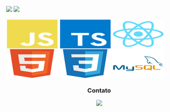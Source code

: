 <!--
**tandersonf92/tandersonf92** is a ✨ _special_ ✨ repository because its `README.md` (this file) appears on your GitHub profile.

-->
 <div>

  <img height="180em" src="https://github-readme-stats.vercel.app/api?username=tandersonf92&show_icons=true&theme=merko&include_all_commits=true&count_private=true"/>
  <img height="180em" src="https://github-readme-stats.vercel.app/api/top-langs/?username=tandersonf92&layout=compact&langs_count=7&theme=dracula"/>
</div >
  <div style="display: inline_block"><br>
  <img align="center" alt="Anderson-Js" height="80" width="140" src="https://raw.githubusercontent.com/devicons/devicon/master/icons/javascript/javascript-plain.svg">
  <img align="center" alt="Anderson-Ts" height="80" width="140" src="https://raw.githubusercontent.com/devicons/devicon/master/icons/typescript/typescript-plain.svg">
  <img align="center" alt="Anderson-React" height="80" width="140" src="https://raw.githubusercontent.com/devicons/devicon/master/icons/react/react-original.svg">
  <img align="center" alt="Anderson-HTML" height="80" width="140" src="https://raw.githubusercontent.com/devicons/devicon/master/icons/html5/html5-original.svg">
  <img align="center" alt="Anderson-CSS" height="80" width="140" src="https://raw.githubusercontent.com/devicons/devicon/master/icons/css3/css3-original.svg">
   <img align="center" alt="Anderson-HTML" height="80" width="140" src="https://raw.githubusercontent.com/devicons/devicon/master/icons/mysql/mysql-original-wordmark.svg">
  
</div>
 
 <div align="center" >
  <h3>Contato</h3>
  <a href="https://www.linkedin.com/in/tandersonf92" target="_blank" ><img src="https://img.shields.io/badge/-LinkedIn-%230077B5?style=for-the-badge&logo=linkedin&logoColor=white" target="_blank" height="50" margin="50px 0 0"></a> 
</div>
